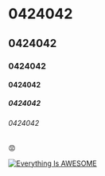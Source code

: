 # 0424042
## 0424042
### 0424042
#### 0424042
##### 0424042
###### 0424042

:rage:

[![Everything Is AWESOME](https://i1.kknews.cc/large/96d0009ab1e6e583e54)](https://i1.kknews.cc/large/96d0009ab1e6e583e54 "Everything Is AWESOME")

